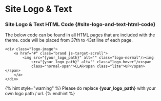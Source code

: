 # Site Logo & Text

### Site Logo & Text HTML Code {#site-logo-and-text-html-code}

 The below code can be found in all HTML pages that are included with the theme. code will be placed from 37th to 43st line of each page.

```markup
<div class="logo-image">
    <a href="#" class="brand js-target-scroll">
        <img src="{your_logo_path}" alt="" class="logo-normal"/><img
            src="{your_logo_path}" alt="" class="logo-hover"/><span
            class="normal-span">CLAR<span class="lite">UP</span></span>
    </a>
</div>
```

{% hint style="warning" %}
Please do replace **{your\_logo\_path}** with your own logo path / url.
{% endhint %}

